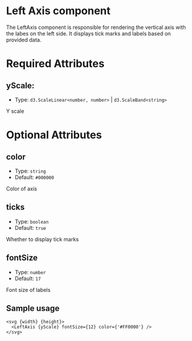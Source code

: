 # Left Axis component

The LeftAxis component is responsible for rendering the vertical axis with the labes on the left side.
It displays tick marks and labels based on provided data.

# Required Attributes

## yScale:

- Type: `d3.ScaleLinear<number, number>` | `d3.ScaleBand<string>`

Y scale

# Optional Attributes

## color

- Type: `string`
- Default: `#000000`

Color of axis

## ticks

- Type: `boolean`
- Default: `true`

Whether to display tick marks

## fontSize

- Type: `number`
- Default: `17`

Font size of labels

## Sample usage

```svelte
<svg {width} {height}>
  <LeftAxis {yScale} fontSize={12} color={'#FF0000'} />
</svg>
```
